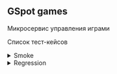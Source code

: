 ## GSpot games
Микросервис управления играми

Список тест-кейсов

<details>
<summary>Smoke</summary>

[Test case example](https://github.com/Victor-Ch-QA/GSpot_documentation/blob/main/games/community/community_comments_review_id.md)
</details>


<details>
<summary>Regression</summary>

[Test case example](https://github.com/Victor-Ch-QA/GSpot_documentation/blob/main/games/community/community_comments_review_id.md)

</details>
